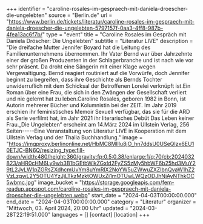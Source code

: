 +++
identifier = "caroline-rosales-im-gespraech-mit-daniela-droescher-die-ungelebten"
source = "Berlin.de"
url = "https://www.berlin.de/tickets/literatur/caroline-rosales-im-gespraech-mit-daniela-droescher-die-ungelebten-5797157f-0aa3-4ff8-987b-4fea13ac6f7b/"
type = "event"
title = "Caroline Rosales im Gespräch mit Daniela Dröscher: Die Ungelebten"
subtitle = "Literatur LIVE"
description = "Die dreifache Mutter Jennifer Boyard hat die Leitung des Familienunternehmens übernommen. Ihr Vater Bernd war über Jahrzehnte einer der großen Produzenten in der Schlagerbranche und ist nach wie vor sehr präsent. Da droht eine Sängerin mit einer Klage wegen Vergewaltigung. Bernd reagiert routiniert auf die Vorwürfe, doch Jennifer beginnt zu begreifen, dass ihre Geschichte als Bernds Tochter unwiderruflich mit dem Schicksal der Betroffenen Lorelei verknüpft ist.Ein Roman über eine Frau, die sich in den Zwängen der Gesellschaft verliert und nie gelernt hat zu leben.Caroline Rosales, geboren 1982 in Bonn, ist Autorin mehrerer Bücher und Kolumnistin bei der ZEIT. Im Jahr 2019 erschien ihr feministisches Memoir Sexuell verfügbar, das sie für die ARD als Serie verfilmt hat, im Jahr 2021 ihr literarisches Debüt Das Leben keiner Frau.„Die Ungelebten“ erscheint am 14.März 2024 im Ullstein Verlag, 256 Seiten-----Eine Veranstaltung von Literatur LIVE in Kooperation mit dem Ullstein Verlag und der Thalia Buchhandlung."
image = "https://imgproxy.berlinonline.net/HbMC8MlIlu8jO_hn7ddsU0USeQIzx6EU10ETJC-BN6Q/resizing_type:fill-down/width:480/height:360/gravity:fp:0.5:0.38/enlarge:1/q:70/cb:2024032823/aHR0cHM6Ly9wb3B1bGEtbWlkZGxld2FyZS5zMy5hbWF6b25hd3MuY29tL2JvLW1pZGRsZXdhcmUvYm8uYmRlX2NoYW5uZWwuZXZlbnQvaW1hZ2VzLzgwL2Y5OTU4YzJjLTkzMzktOWUxZi1mOTUwLWQzODJhNjAyNThkOC5wbmc.jpg"
image_bucket = "https://storage.googleapis.com/fem-readup.appspot.com/caroline-rosales-im-gespraech-mit-daniela-droescher-die-ungelebten.webp"
start_date = "2024-04-03T00:00:00.000"
end_date = "2024-04-03T00:00:00.000"
category = "Literatur"
organizer = "Mittwoch, 03. April 2024, 20:00 Uhr"
updated = "2024-03-28T22:19:51.000"
languages = []
[contact]
[location]
+++